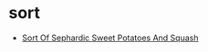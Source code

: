 # sort

 * [Sort Of Sephardic Sweet Potatoes And Squash](index/s/sort-of-sephardic-sweet-potatoes-and-squash-40001.json)
